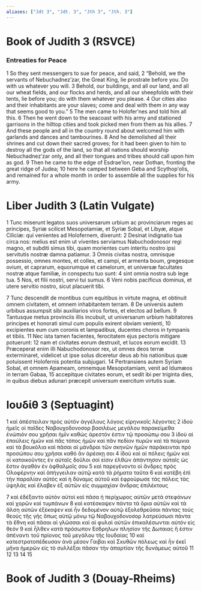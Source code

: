 ```yaml
---
aliases: ["Jdt 3", "Jdt. 3", "Jth 3", "Jth. 3"]
---
```



# Book of Judith 3 (RSVCE)

### Entreaties for Peace
1 So they sent messengers to sue for peace, and said,
2 “Behold, we the servants of Nebuchadnezʹzar, the Great King, lie prostrate before you. Do with us whatever you will.
3 Behold, our buildings, and all our land, and all our wheat fields, and our flocks and herds, and all our sheepfolds with their tents, lie before you; do with them whatever you please.
4 Our cities also and their inhabitants are your slaves; come and deal with them in any way that seems good to you.”
5 The men came to Holoferʹnes and told him all this.
6 Then he went down to the seacoast with his army and stationed garrisons in the hilltop cities and took picked men from them as his allies.
7 And these people and all in the country round about welcomed him with garlands and dances and tambourines.
8 And he demolished all their shrines and cut down their sacred groves; for it had been given to him to destroy all the gods of the land, so that all nations should worship Nebuchadnezʹzar only, and all their tongues and tribes should call upon him as god.
9 Then he came to the edge of Esdraeʹlon, near Dothan, fronting the great ridge of Judea;
10 here he camped between Geba and Scythopʹolis, and remained for a whole month in order to assemble all the supplies for his army.


# Liber Judith 3 (Latin Vulgate)

1 Tunc miserunt legatos suos universarum urbium ac provinciarum reges ac principes, Syriæ scilicet Mesopotamiæ, et Syriæ Sobal, et Libyæ, atque Ciliciæ: qui venientes ad Holofernem, dixerunt:
2 Desinat indignatio tua circa nos: melius est enim ut viventes serviamus Nabuchodonosor regi magno, et subditi simus tibi, quam morientes cum interitu nostro ipsi servitutis nostræ damna patiamur.
3 Omnis civitas nostra, omnisque possessio, omnes montes, et colles, et campi, et armenta boum, gregesque ovium, et caprarum, equorumque et camelorum, et universæ facultates nostræ atque familiæ, in conspectu tuo sunt:
4 sint omnia nostra sub lege tua.
5 Nos, et filii nostri, servi tui sumus.
6 Veni nobis pacificus dominus, et utere servitio nostro, sicut placuerit tibi.

7 Tunc descendit de montibus cum equitibus in virtute magna, et obtinuit omnem civitatem, et omnem inhabitantem terram.
8 De universis autem urbibus assumpsit sibi auxiliarios viros fortes, et electos ad bellum.
9 Tantusque metus provinciis illis incubuit, ut universarum urbium habitatores principes et honorati simul cum populis exirent obviam venienti,
10 excipientes eum cum coronis et lampadibus, ducentes choros in tympanis et tibiis.
11 Nec ista tamen facientes, ferocitatem ejus pectoris mitigare potuerunt:
12 nam et civitates eorum destruxit, et lucos eorum excidit.
13 Præceperat enim illi Nabuchodonosor rex, ut omnes deos terræ exterminaret, videlicet ut ipse solus diceretur deus ab his nationibus quæ potuissent Holofernis potentia subjugari.
14 Pertransiens autem Syriam Sobal, et omnem Apameam, omnemque Mesopotamiam, venit ad Idumæos in terram Gabaa,
15 accepitque civitates eorum, et sedit ibi per triginta dies, in quibus diebus adunari præcepit universum exercitum virtutis suæ.


# Ιουδίθ 3 (Septuagint)

1 καὶ ἀπέστειλαν πρὸς αὐτὸν ἀγγέλους λόγοις εἰρηνικοῖς λέγοντες
2 ἰδοὺ ἡμεῖς οἱ παῖδες Ναβουχοδονοσορ βασιλέως μεγάλου παρακείμεθα ἐνώπιόν σου χρῆσαι ἡμῖν καθὼς ἀρεστόν ἐστιν τῷ προσώπῳ σου
3 ἰδοὺ αἱ ἐπαύλεις ἡμῶν καὶ πᾶς τόπος ἡμῶν καὶ πᾶν πεδίον πυρῶν καὶ τὰ ποίμνια καὶ τὰ βουκόλια καὶ πᾶσαι αἱ μάνδραι τῶν σκηνῶν ἡμῶν παράκεινται πρὸ προσώπου σου χρῆσαι καθὸ ἂν ἀρέσκῃ σοι
4 ἰδοὺ καὶ αἱ πόλεις ἡμῶν καὶ οἱ κατοικοῦντες ἐν αὐταῖς δοῦλοι σοί εἰσιν ἐλθὼν ἀπάντησον αὐταῖς ὡς ἔστιν ἀγαθὸν ἐν ὀφθαλμοῖς σου
5 καὶ παρεγένοντο οἱ ἄνδρες πρὸς Ολοφέρνην καὶ ἀπήγγειλαν αὐτῷ κατὰ τὰ ῥήματα ταῦτα
6 καὶ κατέβη ἐπὶ τὴν παραλίαν αὐτὸς καὶ ἡ δύναμις αὐτοῦ καὶ ἐφρούρωσε τὰς πόλεις τὰς ὑψηλὰς καὶ ἔλαβεν ἐξ αὐτῶν εἰς συμμαχίαν ἄνδρας ἐπιλέκτους

7 καὶ ἐδέξαντο αὐτὸν αὐτοὶ καὶ πᾶσα ἡ περίχωρος αὐτῶν μετὰ στεφάνων καὶ χορῶν καὶ τυμπάνων
8 καὶ κατέσκαψεν πάντα τὰ ὅρια αὐτῶν καὶ τὰ ἄλση αὐτῶν ἐξέκοψεν καὶ ἦν δεδομένον αὐτῷ ἐξολεθρεῦσαι πάντας τοὺς θεοὺς τῆς γῆς ὅπως αὐτῷ μόνῳ τῷ Ναβουχοδονοσορ λατρεύσωσι πάντα τὰ ἔθνη καὶ πᾶσαι αἱ γλῶσσαι καὶ αἱ φυλαὶ αὐτῶν ἐπικαλέσωνται αὐτὸν εἰς θεόν
9 καὶ ἦλθεν κατὰ πρόσωπον Εσδρηλων πλησίον τῆς Δωταιας ἥ ἐστιν ἀπέναντι τοῦ πρίονος τοῦ μεγάλου τῆς Ιουδαίας
10 καὶ κατεστρατοπέδευσαν ἀνὰ μέσον Γαιβαι καὶ Σκυθῶν πόλεως καὶ ἦν ἐκεῖ μῆνα ἡμερῶν εἰς τὸ συλλέξαι πᾶσαν τὴν ἀπαρτίαν τῆς δυνάμεως αὐτοῦ
11 
12 
13 
14 
15


# Book of Judith 3 (Douay-Rheims)

